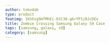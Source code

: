 ```yaml
---
author: tokodab
type: product
featimg: 1khhig9mfMhEi-DJC38-g6rYP1jBJcDEo
title: Zombie Crossing Samsung Galaxy S9 Case
tags: [samsung, galaxy, s9]
category: [samsung]
---
```

